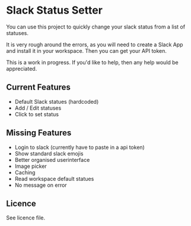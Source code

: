 # Slack Status Setter

You can use this project to quickly change your slack status from a list of  statuses.

It is very rough around the errors, as you will need to create a Slack App and install it in your workspace.
Then you can get your API token.

This is a work in progress. If you'd like to help, then any help would be appreciated.

## Current Features

* Default Slack statues (hardcoded)
* Add / Edit statuses
* Click to set status

## Missing Features

* Login to slack (currently have to paste in a api token)
* Show standard slack emojis
* Better organised userinterface
* Image picker
* Caching
* Read workspace default statues
* No message on error

## Licence

See licence file.
